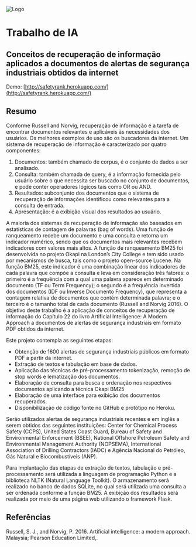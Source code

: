 ![Logo](https://jcconcursos.uol.com.br/media/_versions/orgao/brasao-ifes_sm.png)
# Trabalho de IA
## Conceitos de recuperação de informação aplicados a documentos de alertas de segurança industriais obtidos da internet
Demo: [http://safetyrank.herokuapp.com/](http://safetyrank.herokuapp.com/)

## Resumo
Conforme Russell and Norvig, recuperação de informação é a tarefa de encontrar documentos relevantes e aplicáveis às necessidades dos usuários. Os melhores exemplos de uso são os buscadores da internet. Um sistema de recuperação de informação é caracterizado por quatro componentes:
1. Documentos: também chamado de corpus, é o conjunto de dados a ser analisado.
2. Consulta: também chamada de query, é a informação fornecida pelo usuário sobre o que necessita ser buscado no conjunto de documentos, e pode conter operadores lógicos tais como OR ou AND.
3. Resultados: subconjunto dos documentos que o sistema de recuperação de informações identificou como relevantes para a consulta de entrada.
4. Apresentação: é a exibição visual dos resultados ao usuário.

A maioria dos sistemas de recuperação de informação são baseados em estatísticas de contagem de palavras (bag of words). Uma função de ranqueamento recebe um documento
e uma consulta e retorna um indicador numérico, sendo que os documentos mais relevantes recebem indicadores com valores mais altos. A função de ranqueamento BM25 foi
desenvolvida no projeto Okapi na London’s City College e tem sido usado por mecanismos de busca, tais como o projeto open-source Lucene. Na função BM25, este indicador é
uma combinação linear dos indicadores de cada palavra que compõe a consulta e leva em consideração três fatores: o primeiro é a frequência com a qual uma palavra aparece em determinado documento (TF ou Term Frequency); o segundo é a frequência invertida dos documentos (IDF ou Inverse Documento Frequency), que representa a contagem relativa de documentos que contém determinada palavra; e o terceiro é o tamanho total de cada documento (Russell and Norvig 2016).
O objetivo deste trabalho é a aplicação de conceitos de recuperação de informação do Capítulo 22 do livro Artificial Intelligence: A Modern Approach a documentos de alertas de segurança industriais em formato PDF obtidos da internet.

Este projeto contempla as seguintes etapas:
- Obtenção de 1600 alertas de segurança industriais públicos em formato PDF a partir da internet.
- Extração de textos e tabulação em base de dados.
- Aplicação das técnicas de pré-processamento tokenização, remoção de stop words e lematização dos documentos.
- Elaboração de consulta para busca e ordenação nos respectivos documentos aplicando a técnica Okapi BM25
- Elaboração de uma interface para exibição dos documentos recuperados.
- Disponibilização de código fonte no GitHub e protótipo no Heroku.

Serão utilizados alertas de segurança industriais recentes e em inglês a serem obtidos das seguintes instituições: Center for Chemical Process Safety (CCPS), United States Coast Guard, Bureau of Safety and Environmental Enforcement (BSEE), National Offshore Petroleum Safety and Environmental Management Authority (NOPSEMA), International Association of Drilling Contractors (IADC) e Agência Nacional do Petróleo, Gás Natural e Biocombustíveis (ANP).

Para implantação das etapas de extração de textos, tabulação e pré-processamento será utilizada a linguagem de programação Python e a biblioteca NLTK (Natural Language Toolkit). O armazenamento será realizado no banco de dados SQLite, no qual será utilizada uma consulta a ser ordenada conforme a função BM25. A exibição dos resultados será realizada por meio de uma página web utilizando o framework Flask.

## Referências
Russell, S. J., and Norvig, P. 2016. Artificial intelligence: a modern approach. Malaysia; Pearson Education Limited,.
